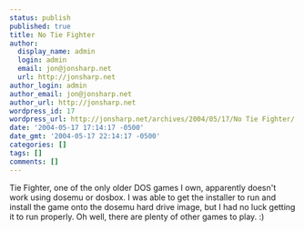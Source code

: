 ```yaml
---
status: publish
published: true
title: No Tie Fighter
author:
  display_name: admin
  login: admin
  email: jon@jonsharp.net
  url: http://jonsharp.net
author_login: admin
author_email: jon@jonsharp.net
author_url: http://jonsharp.net
wordpress_id: 17
wordpress_url: http://jonsharp.net/archives/2004/05/17/No Tie Fighter/
date: '2004-05-17 17:14:17 -0500'
date_gmt: '2004-05-17 22:14:17 -0500'
categories: []
tags: []
comments: []
---
```

<p>Tie Fighter, one of the only older DOS games I own, apparently doesn't work using dosemu or dosbox.  I was able to get the installer to run and install the game onto the dosemu hard drive image, but I had no luck getting it to run properly.  Oh well, there are plenty of other games to play. :)</p>
